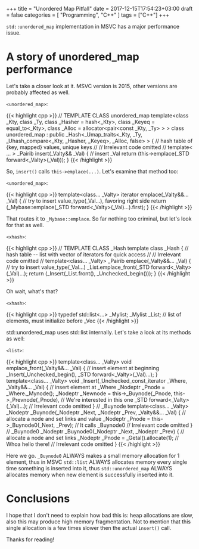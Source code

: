 +++
title = "Unordered Map Pitfall"
date = 2017-12-15T17:54:23+03:00
draft = false
categories = [
    "Programming", "C++"
]
tags = ["C++"]
+++

`std::unordered_map` implementation in MSVC has a major performance issue.

<!--more-->

# A story of unordered_map performance

Let's take a closer look at it. MSVC version is 2015, other versions are probably affected as well.

`<unordered_map>`:

{{< highlight cpp >}}
        // TEMPLATE CLASS unordered_map
template<class _Kty,
    class _Ty,
    class _Hasher = hash<_Kty>,
    class _Keyeq = equal_to<_Kty>,
    class _Alloc = allocator<pair<const _Kty, _Ty> > >
    class unordered_map
        : public _Hash<_Umap_traits<_Kty, _Ty,
            _Uhash_compare<_Kty, _Hasher, _Keyeq>, _Alloc, false> >
    {   // hash table of {key, mapped} values, unique keys
    //
    // Irrelevant code omitted
    //
    template< ... >
        _Pairib insert(_Valty&& _Val)
        {   // insert _Val
        return (this->emplace(_STD forward<_Valty>(_Val)));
        }
{{< /highlight >}}

So, `insert()` calls `this->emplace(...)`. Let's examine that method too:

`<unordered_map>`:

{{< highlight cpp >}}
template<class... _Valty>
    iterator emplace(_Valty&&... _Val)
    {   // try to insert value_type(_Val...), favoring right side
    return (_Mybase::emplace(_STD forward<_Valty>(_Val)...).first);
    }
{{< /highlight >}}

That routes it to `_Mybase::emplace`. So far nothing too criminal, but let's look for that as well.

`<xhash>`:

{{< highlight cpp >}}
        // TEMPLATE CLASS _Hash
template<class _Traits>
    class _Hash
    {   // hash table -- list with vector of iterators for quick access
    //
    // Irrelevant code omitted
    //
    template<class... _Valty>
        _Pairib emplace(_Valty&&... _Val)
        {   // try to insert value_type(_Val...)
        _List.emplace_front(_STD forward<_Valty>(_Val)...);
        return (_Insert(_List.front(), _Unchecked_begin()));
        }
{{< /highlight >}}

Oh wait, what's that?

`<xhash>`:

{{< highlight cpp >}}
typedef std::list<...> _Mylist;
_Mylist _List;  // list of elements, must initialize before _Vec
{{< /highlight >}}

std::unordered_map uses std::list internally. Let's take a look at its methods as well:

`<list>`:

{{< highlight cpp >}}
template<class... _Valty>
    void emplace_front(_Valty&&... _Val)
    {   // insert element at beginning
    _Insert(_Unchecked_begin(), _STD forward<_Valty>(_Val)...);
    }
template<class... _Valty>
    void _Insert(_Unchecked_const_iterator _Where,
    _Valty&&... _Val)
    {   // insert element at _Where
    _Nodeptr _Pnode = _Where._Mynode();
    _Nodeptr _Newnode =
        this->_Buynode(_Pnode, this->_Prevnode(_Pnode), // We're interested in this one
            _STD forward<_Valty>(_Val)...);
    // Irrelevant code omitted
    }
// _Buynode
template<class... _Valty>
_Nodeptr _Buynode(_Nodeptr _Next, _Nodeptr _Prev,
    _Valty&&... _Val)
    {   // allocate a node and set links and value
    _Nodeptr _Pnode = this->_Buynode0(_Next, _Prev); // It calls _Buynode0
    // Irrelevant code omitted
    }
// _Buynode0
_Nodeptr _Buynode0(_Nodeptr _Next,
_Nodeptr _Prev)
    {   // allocate a node and set links
    _Nodeptr _Pnode = _Getal().allocate(1); // Whoa hello there!
    // Irrelevant code omitted
    }
{{< /highlight >}}

Here we go. `_Buynode0` ALWAYS makes a small memory allocation for 1 element, thus in MSVC `std::list` ALWAYS allocates memory every single time something is inserted into it, thus `std::unordered_map` ALWAYS allocates memory when new element is successfully inserted into it.

# Conclusions

I hope that I don't need to explain how bad this is: heap allocations are slow, also this may produce high memory fragmentation. Not to mention that this single allocation is a few times slower then the actual `insert()` call.

Thanks for reading!
